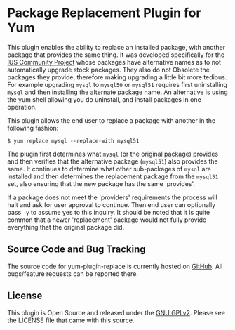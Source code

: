 # Package Replacement Plugin for Yum

This plugin enables the ability to replace an installed package, with another package that provides the same thing.  It was developed specifically for the [IUS Community Project](https://ius.io) whose packages have alternative names as to not automatically upgrade stock packages.  They also do not Obsolete the packages they provide, therefore making upgrading a little bit more tedious.  For example upgrading `mysql` to `mysql50` or `mysql51` requires first uninstalling `mysql` and then installing the alternate package name.  An alternative is using the yum shell allowing you do uninstall, and install packages in one operation.

This plugin allows the end user to replace a package with another in the following fashion:

```
$ yum replace mysql --replace-with mysql51
```


The plugin first determines what `mysql` (or the original package) provides and then verifies that the alternative package (`mysql51`) also provides the same.  It continues to determine what other sub-packages of `mysql` are installed and then determines the replacement package from the `mysql51` set, also ensuring that the new package has the same 'provides'.

If a package does not meet the 'providers' requirements the process will halt and ask for user approval to continue.  Then end user can optionally pass `-y` to assume yes to this inquiry.  It should be noted that it is quite common that a newer 'replacement' package would not fully provide everything that the original package did.


## Source Code and Bug Tracking

The source code for yum-plugin-replace is currently hosted on [GitHub](https://github.com/iuscommunity/yum-plugin-replace).  All bugs/feature requests can be reported there.


## License

This plugin is Open Source and released under the [GNU GPLv2](https://opensource.org/licenses/gpl-2.0.php).  Please see the LICENSE file that came with this source.

